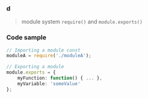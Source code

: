 ### d
> module system
> `require()` and `module.exports()`

### Code sample
```ts
// Importing a module const 
moduleA = require('./moduleA'); 

// Exporting a module 
module.exports = { 
	myFunction: function() { ... }, 
	myVariable: 'someValue' 
};
```